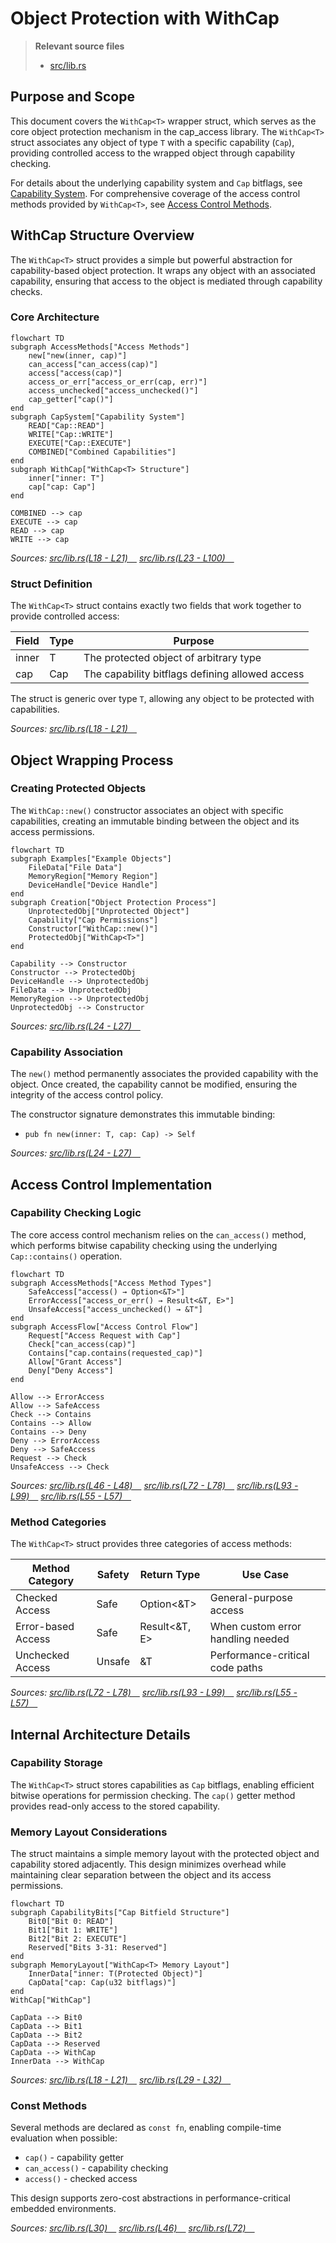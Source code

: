 # Object Protection with WithCap

> **Relevant source files**
> * [src/lib.rs](https://github.com/arceos-org/cap_access/blob/ad71552e/src/lib.rs)

## Purpose and Scope

This document covers the `WithCap<T>` wrapper struct, which serves as the core object protection mechanism in the cap_access library. The `WithCap<T>` struct associates any object of type `T` with a specific capability (`Cap`), providing controlled access to the wrapped object through capability checking.

For details about the underlying capability system and `Cap` bitflags, see [Capability System](/arceos-org/cap_access/2.1-capability-system). For comprehensive coverage of the access control methods provided by `WithCap<T>`, see [Access Control Methods](/arceos-org/cap_access/2.3-access-control-methods).

## WithCap Structure Overview

The `WithCap<T>` struct provides a simple but powerful abstraction for capability-based object protection. It wraps any object with an associated capability, ensuring that access to the object is mediated through capability checks.

### Core Architecture

```mermaid
flowchart TD
subgraph AccessMethods["Access Methods"]
    new["new(inner, cap)"]
    can_access["can_access(cap)"]
    access["access(cap)"]
    access_or_err["access_or_err(cap, err)"]
    access_unchecked["access_unchecked()"]
    cap_getter["cap()"]
end
subgraph CapSystem["Capability System"]
    READ["Cap::READ"]
    WRITE["Cap::WRITE"]
    EXECUTE["Cap::EXECUTE"]
    COMBINED["Combined Capabilities"]
end
subgraph WithCap["WithCap<T> Structure"]
    inner["inner: T"]
    cap["cap: Cap"]
end

COMBINED --> cap
EXECUTE --> cap
READ --> cap
WRITE --> cap
```

*Sources: [src/lib.rs(L18 - L21)&emsp;](https://github.com/arceos-org/cap_access/blob/ad71552e/src/lib.rs#L18-L21) [src/lib.rs(L23 - L100)&emsp;](https://github.com/arceos-org/cap_access/blob/ad71552e/src/lib.rs#L23-L100)*

### Struct Definition

The `WithCap<T>` struct contains exactly two fields that work together to provide controlled access:

|Field|Type|Purpose|
| --- | --- | --- |
|inner|T|The protected object of arbitrary type|
|cap|Cap|The capability bitflags defining allowed access|

The struct is generic over type `T`, allowing any object to be protected with capabilities.

*Sources: [src/lib.rs(L18 - L21)&emsp;](https://github.com/arceos-org/cap_access/blob/ad71552e/src/lib.rs#L18-L21)*

## Object Wrapping Process

### Creating Protected Objects

The `WithCap::new()` constructor associates an object with specific capabilities, creating an immutable binding between the object and its access permissions.

```mermaid
flowchart TD
subgraph Examples["Example Objects"]
    FileData["File Data"]
    MemoryRegion["Memory Region"]
    DeviceHandle["Device Handle"]
end
subgraph Creation["Object Protection Process"]
    UnprotectedObj["Unprotected Object"]
    Capability["Cap Permissions"]
    Constructor["WithCap::new()"]
    ProtectedObj["WithCap<T>"]
end

Capability --> Constructor
Constructor --> ProtectedObj
DeviceHandle --> UnprotectedObj
FileData --> UnprotectedObj
MemoryRegion --> UnprotectedObj
UnprotectedObj --> Constructor
```

*Sources: [src/lib.rs(L24 - L27)&emsp;](https://github.com/arceos-org/cap_access/blob/ad71552e/src/lib.rs#L24-L27)*

### Capability Association

The `new()` method permanently associates the provided capability with the object. Once created, the capability cannot be modified, ensuring the integrity of the access control policy.

The constructor signature demonstrates this immutable binding:

* `pub fn new(inner: T, cap: Cap) -> Self`

*Sources: [src/lib.rs(L24 - L27)&emsp;](https://github.com/arceos-org/cap_access/blob/ad71552e/src/lib.rs#L24-L27)*

## Access Control Implementation

### Capability Checking Logic

The core access control mechanism relies on the `can_access()` method, which performs bitwise capability checking using the underlying `Cap::contains()` operation.

```mermaid
flowchart TD
subgraph AccessMethods["Access Method Types"]
    SafeAccess["access() → Option<&T>"]
    ErrorAccess["access_or_err() → Result<&T, E>"]
    UnsafeAccess["access_unchecked() → &T"]
end
subgraph AccessFlow["Access Control Flow"]
    Request["Access Request with Cap"]
    Check["can_access(cap)"]
    Contains["cap.contains(requested_cap)"]
    Allow["Grant Access"]
    Deny["Deny Access"]
end

Allow --> ErrorAccess
Allow --> SafeAccess
Check --> Contains
Contains --> Allow
Contains --> Deny
Deny --> ErrorAccess
Deny --> SafeAccess
Request --> Check
UnsafeAccess --> Check
```

*Sources: [src/lib.rs(L46 - L48)&emsp;](https://github.com/arceos-org/cap_access/blob/ad71552e/src/lib.rs#L46-L48) [src/lib.rs(L72 - L78)&emsp;](https://github.com/arceos-org/cap_access/blob/ad71552e/src/lib.rs#L72-L78) [src/lib.rs(L93 - L99)&emsp;](https://github.com/arceos-org/cap_access/blob/ad71552e/src/lib.rs#L93-L99) [src/lib.rs(L55 - L57)&emsp;](https://github.com/arceos-org/cap_access/blob/ad71552e/src/lib.rs#L55-L57)*

### Method Categories

The `WithCap<T>` struct provides three categories of access methods:

|Method Category|Safety|Return Type|Use Case|
| --- | --- | --- | --- |
|Checked Access|Safe|Option<&T>|General-purpose access|
|Error-based Access|Safe|Result<&T, E>|When custom error handling needed|
|Unchecked Access|Unsafe|&T|Performance-critical code paths|

*Sources: [src/lib.rs(L72 - L78)&emsp;](https://github.com/arceos-org/cap_access/blob/ad71552e/src/lib.rs#L72-L78) [src/lib.rs(L93 - L99)&emsp;](https://github.com/arceos-org/cap_access/blob/ad71552e/src/lib.rs#L93-L99) [src/lib.rs(L55 - L57)&emsp;](https://github.com/arceos-org/cap_access/blob/ad71552e/src/lib.rs#L55-L57)*

## Internal Architecture Details

### Capability Storage

The `WithCap<T>` struct stores capabilities as `Cap` bitflags, enabling efficient bitwise operations for permission checking. The `cap()` getter method provides read-only access to the stored capability.

### Memory Layout Considerations

The struct maintains a simple memory layout with the protected object and capability stored adjacently. This design minimizes overhead while maintaining clear separation between the object and its access permissions.

```mermaid
flowchart TD
subgraph CapabilityBits["Cap Bitfield Structure"]
    Bit0["Bit 0: READ"]
    Bit1["Bit 1: WRITE"]
    Bit2["Bit 2: EXECUTE"]
    Reserved["Bits 3-31: Reserved"]
end
subgraph MemoryLayout["WithCap<T> Memory Layout"]
    InnerData["inner: T(Protected Object)"]
    CapData["cap: Cap(u32 bitflags)"]
end
WithCap["WithCap"]

CapData --> Bit0
CapData --> Bit1
CapData --> Bit2
CapData --> Reserved
CapData --> WithCap
InnerData --> WithCap
```

*Sources: [src/lib.rs(L18 - L21)&emsp;](https://github.com/arceos-org/cap_access/blob/ad71552e/src/lib.rs#L18-L21) [src/lib.rs(L29 - L32)&emsp;](https://github.com/arceos-org/cap_access/blob/ad71552e/src/lib.rs#L29-L32)*

### Const Methods

Several methods are declared as `const fn`, enabling compile-time evaluation when possible:

* `cap()` - capability getter
* `can_access()` - capability checking
* `access()` - checked access

This design supports zero-cost abstractions in performance-critical embedded environments.

*Sources: [src/lib.rs(L30)&emsp;](https://github.com/arceos-org/cap_access/blob/ad71552e/src/lib.rs#L30-L30) [src/lib.rs(L46)&emsp;](https://github.com/arceos-org/cap_access/blob/ad71552e/src/lib.rs#L46-L46) [src/lib.rs(L72)&emsp;](https://github.com/arceos-org/cap_access/blob/ad71552e/src/lib.rs#L72-L72)*